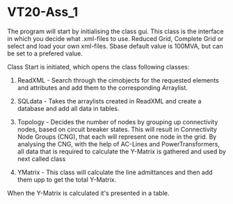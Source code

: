# VT20-Ass_1

The program will start by initialising the class gui.
This class is the interface in which you decide what .xml-files to use.
Reduced Grid, Complete Grid or select and load your own xml-files.
Sbase default value is 100MVA, but can be set to a prefered value.

Class Start is initiated, which opens the class following classes:

1. ReadXML - Search through the cimobjects for the requested elements and attributes and add them to the corresponding Arraylist.

2. SQLdata - Takes the arraylists created in ReadXML and create a database and add all data in tables.

3. Topology - Decides the number of nodes by grouping up connectivity nodes, based on circuit breaker states.
This will result in Connectivity Node Groups (CNG), that each will represent one node in the grid.
By analysing the CNG, with the help of AC-Lines and PowerTransformers, all data that is required to calculate the Y-Matrix is gathered and
used by next called class

4. YMatrix - This class will calculate the line admittances and then add them upp to get the total Y-Matrix.

When the Y-Matrix is calculated it's presented in a table.

 

 